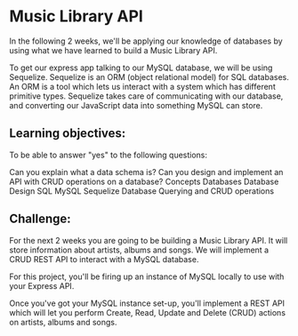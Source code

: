 # Music Library API
In the following 2 weeks, we'll be applying our knowledge of databases by using what we have learned to build a Music Library API.

To get our express app talking to our MySQL database, we will be using Sequelize. Sequelize is an ORM (object relational model) for SQL databases. An ORM is a tool which lets us interact with a system which has different primitive types. Sequelize takes care of communicating with our database, and converting our JavaScript data into something MySQL can store.

## Learning objectives:
To be able to answer "yes" to the following questions:

Can you explain what a data schema is?
Can you design and implement an API with CRUD operations on a database?
Concepts
Databases
Database Design
SQL
MySQL
Sequelize
Database Querying and CRUD operations

## Challenge:
For the next 2 weeks you are going to be building a Music Library API. It will store information about artists, albums and songs. We will implement a CRUD REST API to interact with a MySQL database.

For this project, you'll be firing up an instance of MySQL locally to use with your Express API.

Once you've got your MySQL instance set-up, you'll implement a REST API which will let you perform Create, Read, Update and Delete (CRUD) actions on artists, albums and songs.